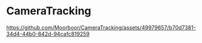 # CameraTracking


https://github.com/Moorboor/CameraTracking/assets/49979657/b70d7381-34d4-44b0-842d-94cafc819259


